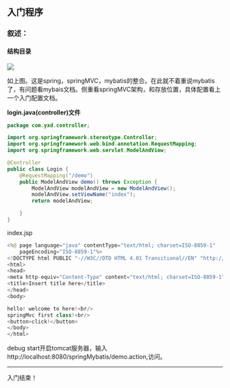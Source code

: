 ## 入门程序


### 叙述：


#### 结构目录

![](http://i.imgur.com/9eQ3zOj.png)


如上图。这是spring，springMVC，mybatis的整合。在此就不着重说mybatis了，有问题看mybais文档。侧重看springMVC架构，和存放位置，具体配置看上一个入门配置文档。


**login.java(controller)文件**

```java
package com.yxd.controller;

import org.springframework.stereotype.Controller;
import org.springframework.web.bind.annotation.RequestMapping;
import org.springframework.web.servlet.ModelAndView;

@Controller
public class Login {
	@RequestMapping("/demo")
	public ModelAndView demo() throws Exception {
		ModelAndView modelAndView = new ModelAndView();
		modelAndView.setViewName("index");
		return modelAndView;

	}
}
```
index.jsp


```java
<%@ page language="java" contentType="text/html; charset=ISO-8859-1"
    pageEncoding="ISO-8859-1"%>
<!DOCTYPE html PUBLIC "-//W3C//DTD HTML 4.01 Transitional//EN" "http://www.w3.org/TR/html4/loose.dtd">
<html>
<head>
<meta http-equiv="Content-Type" content="text/html; charset=ISO-8859-1">
<title>Insert title here</title>
</head>
<body>

hello! welcome to here!<br/>
springMvc first class!<br/>
<button>click!</button>
</body>
</html>
```

debug start开启tomcat服务器，输入 http://localhost:8080/springMybatis/demo.action,访问。

----

入门结束！


